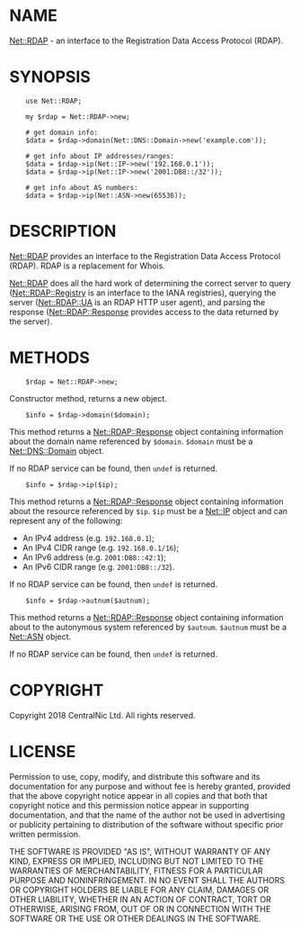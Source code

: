 # NAME

[Net::RDAP](https://metacpan.org/pod/Net::RDAP) - an interface to the Registration Data Access Protocol
(RDAP).

# SYNOPSIS

        use Net::RDAP;

        my $rdap = Net::RDAP->new;

        # get domain info:
        $data = $rdap->domain(Net::DNS::Domain->new('example.com'));

        # get info about IP addresses/ranges:
        $data = $rdap->ip(Net::IP->new('192.168.0.1'));
        $data = $rdap->ip(Net::IP->new('2001:DB8::/32'));

        # get info about AS numbers:
        $data = $rdap->ip(Net::ASN->new(65536));

# DESCRIPTION

[Net::RDAP](https://metacpan.org/pod/Net::RDAP) provides an interface to the Registration Data Access
Protocol (RDAP). RDAP is a replacement for Whois.

[Net::RDAP](https://metacpan.org/pod/Net::RDAP) does all the hard work of determining the correct
server to query ([Net::RDAP::Registry](https://metacpan.org/pod/Net::RDAP::Registry) is an interface to the
IANA registries), querying the server ([Net::RDAP::UA](https://metacpan.org/pod/Net::RDAP::UA) is an
RDAP HTTP user agent), and parsing the response
([Net::RDAP::Response](https://metacpan.org/pod/Net::RDAP::Response) provides access to the data returned
by the server).

# METHODS

        $rdap = Net::RDAP->new;

Constructor method, returns a new object.

        $info = $rdap->domain($domain);

This method returns a [Net::RDAP::Response](https://metacpan.org/pod/Net::RDAP::Response) object containing
information about the domain name referenced by `$domain`.
`$domain` must be a [Net::DNS::Domain](https://metacpan.org/pod/Net::DNS::Domain) object.

If no RDAP service can be found, then `undef` is returned.

        $info = $rdap->ip($ip);

This method returns a [Net::RDAP::Response](https://metacpan.org/pod/Net::RDAP::Response) object containing
information about the resource referenced by `$ip`.
`$ip` must be a [Net::IP](https://metacpan.org/pod/Net::IP) object and can represent any of the
following:

- An IPv4 address (e.g. `192.168.0.1`);
- An IPv4 CIDR range (e.g. `192.168.0.1/16`);
- An IPv6 address (e.g. `2001:DB8::42:1`);
- An IPv6 CIDR range (e.g. `2001:DB8::/32`).

If no RDAP service can be found, then `undef` is returned.

        $info = $rdap->autnum($autnum);

This method returns a [Net::RDAP::Response](https://metacpan.org/pod/Net::RDAP::Response) object containing
information about to the autonymous system referenced by `$autnum`.
`$autnum` must be a [Net::ASN](https://metacpan.org/pod/Net::ASN) object.

If no RDAP service can be found, then `undef` is returned.

# COPYRIGHT

Copyright 2018 CentralNic Ltd. All rights reserved.

# LICENSE

Permission to use, copy, modify, and distribute this software and its
documentation for any purpose and without fee is hereby granted,
provided that the above copyright notice appear in all copies and that
both that copyright notice and this permission notice appear in
supporting documentation, and that the name of the author not be used
in advertising or publicity pertaining to distribution of the software
without specific prior written permission.

THE SOFTWARE IS PROVIDED "AS IS", WITHOUT WARRANTY OF ANY KIND, EXPRESS
OR IMPLIED, INCLUDING BUT NOT LIMITED TO THE WARRANTIES OF
MERCHANTABILITY, FITNESS FOR A PARTICULAR PURPOSE AND NONINFRINGEMENT.
IN NO EVENT SHALL THE AUTHORS OR COPYRIGHT HOLDERS BE LIABLE FOR ANY
CLAIM, DAMAGES OR OTHER LIABILITY, WHETHER IN AN ACTION OF CONTRACT,
TORT OR OTHERWISE, ARISING FROM, OUT OF OR IN CONNECTION WITH THE
SOFTWARE OR THE USE OR OTHER DEALINGS IN THE SOFTWARE.

